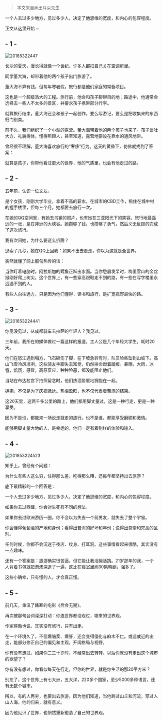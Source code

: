 > 本文来自@王耳朵先生

 一个人去过多少地方，见过多少人，决定了他思维的宽度，和内心的包容程度。

正文从这里开始 ~

## - 1 -

![20185322447](http://cdn.chenrf.com/20185322447.png)

长沙的夏天，漫长得就像一个世纪，许多人都把自己关在空调房里。

同学董大海，却带着他的两个孩子出门旅游了。

董大海不算有钱，但每年寒暑假，旅行都是他们家庭的常备项目。

这也是一个超级浩大的工程。旅行前，他会和孩子聊聊目的地；路途中，他通常会选择去一些人不太多的景区，并要求孩子携带部分行李。

就算旅行结束，董大海还会和孩子一起创作，要么写游记，要么是把收集来的东西归门别类。

前不久，我们组织了一个小型的露营。董大海带着他的两个孩子也来了。孩子谈吐大方、礼貌得体，懂得照顾人，甚至知道，露营地要设在靠水的通风地带。

曾经很不理解，董大海喜欢旅行的“奢侈”行为。这天的黄昏下，仿佛就找到了答案：

就算是孩子，你带他看过更大的世界，他的气质里，也会有他走过的路。

## - 2 -

五年前，认识一位文友。

是个女孩，刚刚大学毕业，拿着不高的薪水，在城市的CBD工作，租住在城中村的握手楼里，但每三个月，她都要去旅行一次。

在她的QQ空间里，有她去乌镇的照片，也有她在三亚阳光下的笑容。旅行地最遥远的一张，是在非洲的大峡谷。她攒够了钱，也攒够了勇气，然后义无反顾的完成了这次旅行。

我有次问她，为什么要这么折腾？

思索了几秒，她在QQ上回我：如果不出去走走，你以为这就是全世界。

突然就懂了网上那句热传的话：

当你盯着电脑时，阿拉斯加的鳕鱼正跃出水面。当你愁眉发呆时，梅里雪山的金丝猴刚好爬上树尖。这个世界上，有一些穿高跟鞋走不到的路，有一些在写字楼里永远遇不到的人。

有些人向往远方，只是因为他们懂得，读书和旅行，是扩宽视野最快的路。

## - 3 -

![201853224441](http://cdn.chenrf.com/201853224441.png)

你见没见过，从成都骑车去拉萨的年轻人？我见过。

三年前，我所在的媒体做过一篇这样的报道。主人公是几个年轻大学生，耗时20天。

他们在怒江遇到塌方，飞石砸伤了脚，在下坡急转弯时，队员险些坠到山坡下。高山飞雪冷风凛冽，这些骑友手脚失去知觉，仍然拼命蹬着踏板。暴晒，大雨，冰雹，饥饿，感冒，高原反应，种种险恶，都没能阻止他们。

当站在布达拉宫下拍照留念时，他们热泪盈眶地拥抱在一起。

拥抱，不仅是为了庆祝抵达。热泪盈眶，也不仅代表着苦旅的结束。

这20天里，这两千多公里的路上，他们都用脚丈量过，这是一种行走，更是一种享受。

因为不是谁，都能来一场说走就走的旅行。也不是谁，都能享受磨砺和激情。

能够用脚丈量大地的人，是幸运的，他们一定有着别样的体验和输入。

## - 4 -

![201853224523](http://cdn.chenrf.com/201853224523.png)

知乎上，曾经有个问题：

为什么有些人这么穷，住得那么差，吃得那么糟，还每年都坚持出去旅游？

底下最精彩的一个回答是：

一个人去过多少地方，见过多少人，决定了他思维的宽度，和内心的包容程度。

如果你去过西藏，你会对生死有不同的想法。

如果你去过欧洲游历一圈，你不会以为失去一个前男友，就失去了整个宇宙。

你会懂得葡萄酒的产地和身份；看得出普洱的好坏和年份；说得出莫奈和梵高的区别。

任何时候，你都不会沉迷于夜店、纹身、打耳洞。这些事情看起来很酷，其实没有一点趣味。

还有一个答案是：旅游确实很苦逼，但它能让我活蹦活跳。21岁那年的我，一个人背着书包就把港澳深逛了一遍，这比在寝室里刷30集韩剧，强多了。

这些小确幸，只有懂的人，才会真正懂。

## - 5 -

前几天，重温了韩寒的电影《后会无期》。

再次被那句台词深深打动：你连世界都没观过，哪来的世界观。

作家蒋勋也说，其实没有旅行，只有出走。

在一个环境久了，不但爆脑浆、爆肝，还会变得僵化与麻木不仁。或远或近的出走，能部分修正自己的偏见和主观，开阔格局与视野。

你有没有想过，如果你二三十岁时，不经常出去转转，以后你就没有走出这个城市的欲望了？

你有没有想过，你看似每天在行走，但你的世界，就是你生活的那20平方米？

别忘了，这个世界上有七大洲，五大洋，220多个国家，至少5000多种语言，还有无数个城市。

所以，有的人再穷，也要出去旅游。因为他们知道，当他跨过山丘和河流，穿过人山人海，他的归来，就有意义。

因为他见识了世界，也悄然重新塑造了自己的世界观。